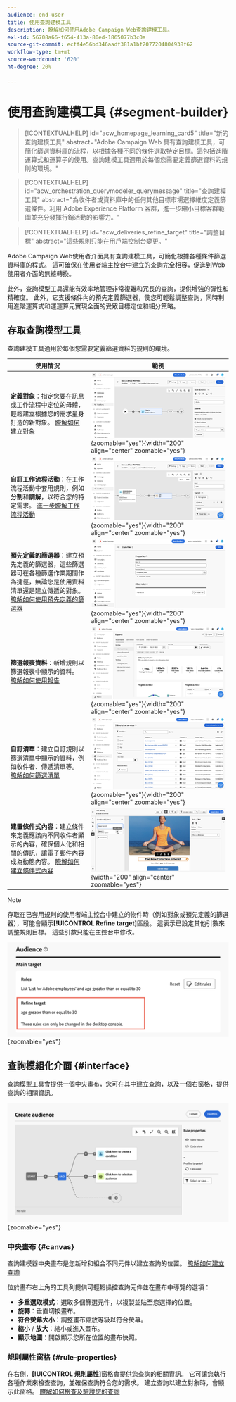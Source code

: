 ```yaml
---
audience: end-user
title: 使用查詢建模工具
description: 瞭解如何使用Adobe Campaign Web查詢建模工具。
exl-id: 56708a66-f654-413a-80ed-1865077b3c0a
source-git-commit: ecff4e56bd346aadf381a1bf2077204804938f62
workflow-type: tm+mt
source-wordcount: '620'
ht-degree: 20%

---
```


# 使用查詢建模工具 {#segment-builder}

>[!CONTEXTUALHELP]
>id="acw_homepage_learning_card5"
>title="新的查詢建模工具"
>abstract="Adobe Campaign Web 具有查詢建模工具，可簡化篩選資料庫的流程，以根據各種不同的條件選取特定目標。這包括進階運算式和運算子的使用。查詢建模工具適用於每個您需要定義篩選資料的規則的環境。"

>[!CONTEXTUALHELP]
>id="acw_orchestration_querymodeler_querymessage"
>title="查詢建模工具"
>abstract="為收件者或資料庫中的任何其他目標市場選擇維度定義篩選條件。利用 Adobe Experience Platform 客群，進一步縮小目標客群範圍並充分發揮行銷活動的影響力。"

>[!CONTEXTUALHELP]
>id="acw_deliveries_refine_target"
>title="調整目標"
>abstract="這些規則只能在用戶端控制台變更。"

Adobe Campaign Web使用者介面具有查詢建模工具，可簡化根據各種條件篩選資料庫的程式。 這可確保在使用者端主控台中建立的查詢完全相容，促進到Web使用者介面的無縫轉換。

此外，查詢模型工具還能有效率地管理非常複雜和冗長的查詢，提供增強的彈性和精確度。 此外，它支援條件內的預先定義篩選器，使您可輕鬆調整查詢，同時利用進階運算式和運運算元實現全面的受眾目標定位和細分策略。

## 存取查詢模型工具

查詢建模工具適用於每個您需要定義篩選資料的規則的環境。

| 使用情況 | 範例 |
|  ---  |  ---  |
| **定義對象**：指定您要在訊息或工作流程中定位的母體，輕鬆建立根據您的需求量身打造的新對象。 [瞭解如何建立對象](../audience/one-time-audience.md) | ![](assets/access-audience.png){zoomable="yes"}{width="200" align="center" zoomable="yes"} |
| **自訂工作流程活動**：在工作流程活動中套用規則，例如&#x200B;**分割**&#x200B;和&#x200B;**調解**，以符合您的特定需求。 [進一步瞭解工作流程活動](../workflows/activities/about-activities.md) | ![](assets/access-workflow.png){zoomable="yes"}{width="200" align="center" zoomable="yes"} |
| **預先定義的篩選器**：建立預先定義的篩選器，這些篩選器可在各種篩選作業期間作為捷徑，無論您是使用資料清單還是建立傳遞的對象。 [瞭解如何使用預先定義的篩選器](../get-started/predefined-filters.md) | ![](assets/access-predefined-filter.png){zoomable="yes"}{width="200" align="center" zoomable="yes"} |
| **篩選報表資料**：新增規則以篩選報表中顯示的資料。 [瞭解如何使用報告](../reporting/gs-reports.md) | ![](assets/access-reports.png){zoomable="yes"}{width="200" align="center" zoomable="yes"} |
| **自訂清單**：建立自訂規則以篩選清單中顯示的資料，例如收件者、傳遞清單等。 [瞭解如何篩選清單](../get-started/list-filters.md#list-built-in-filters) | ![](assets/access-lists.png){zoomable="yes"}{width="200" align="center" zoomable="yes"} |
| **建置條件式內容**：建立條件來定義應該向不同收件者顯示的內容，確保個人化和相關的傳訊，讓電子郵件內容成為動態內容。 [瞭解如何建立條件式內容](../personalization/conditions.md) | ![](assets/conditional-content.png){width="200" align="center" zoomable="yes"} |

>[!NOTE]
>
>存取在已套用規則的使用者端主控台中建立的物件時（例如對象或預先定義的篩選器），可能會顯示&#x200B;**[!UICONTROL Refine target]**&#x200B;區段。 這表示已設定其他引數來調整規則目標。 這些引數只能在主控台中修改。
>
>![](assets/target-warning.png){zoomable="yes"}

## 查詢模組化介面 {#interface}

查詢模型工具會提供一個中央畫布，您可在其中建立查詢，以及一個右窗格，提供查詢的相關資訊。

![](assets/query-interface.png){zoomable="yes"}

### 中央畫布 {#canvas}

查詢建模器中央畫布是您新增和組合不同元件以建立查詢的位置。 [瞭解如何建立查詢](build-query.md)

位於畫布右上角的工具列提供可輕鬆操控查詢元件並在畫布中導覽的選項：

* **多重選取模式**：選取多個篩選元件，以複製並貼至您選擇的位置。
* **旋轉**：垂直切換畫布。
* **符合熒幕大小**：調整畫布縮放等級以符合熒幕。
* **縮小** / **放大**：縮小或進入畫布。
* **顯示地圖**：開啟顯示您所在位置的畫布快照。

### 規則屬性窗格 {#rule-properties}

在右側，**[!UICONTROL 規則屬性]**&#x200B;窗格會提供您查詢的相關資訊。 它可讓您執行各種作業來檢查查詢，並確保查詢符合您的需求。 建立查詢以建立對象時，會顯示此窗格。 [瞭解如何檢查及驗證您的查詢](build-query.md#check-and-validate-your-query)
